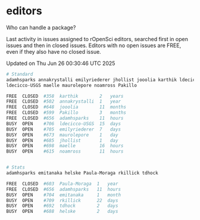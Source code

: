 # editors

Who can handle a package?

Last activity in issues assigned to rOpenSci editors, searched first in open
issues and then in closed issues. Editors with no open issues are FREE, even if
they also have no closed issue.


Updated on Thu Jun 26 00:30:46 UTC 2025

```bash
# Standard
adamhsparks annakrystalli emilyriederer jhollist jooolia karthik ldecicco
ldecicco-USGS maelle maurolepore noamross Pakillo

FREE  CLOSED  #358  karthik        2   years
FREE  CLOSED  #502  annakrystalli  1   year
FREE  CLOSED  #648  jooolia        11  months
FREE  CLOSED  #599  Pakillo        3   months
FREE  CLOSED  #656  adamhsparks    11  hours
BUSY  OPEN    #706  ldecicco-USGS  15  days
BUSY  OPEN    #705  emilyriederer  7   days
BUSY  OPEN    #673  maurolepore    1   day
BUSY  OPEN    #685  jhollist       1   day
BUSY  OPEN    #698  maelle         16  hours
BUSY  OPEN    #615  noamross       11  hours


# Stats
adamhsparks emitanaka helske Paula-Moraga rkillick tdhock

FREE  CLOSED  #603  Paula-Moraga  1   year
FREE  CLOSED  #656  adamhsparks   11  hours
BUSY  OPEN    #704  emitanaka     1   month
BUSY  OPEN    #709  rkillick      22  days
BUSY  OPEN    #692  tdhock        2   days
BUSY  OPEN    #688  helske        2   days
```
